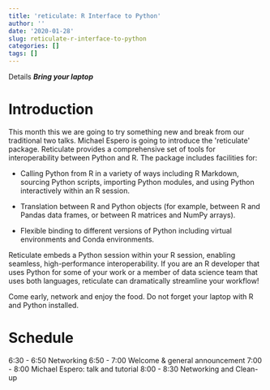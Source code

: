 ```yaml
---
title: 'reticulate: R Interface to Python'
author: ''
date: '2020-01-28'
slug: reticulate-r-interface-to-python
categories: []
tags: []
---
```


Details
***Bring your laptop***

# Introduction

This month this we are going to try something new and break from our traditional two talks. Michael Espero is going to introduce the 'reticulate' package. Reticulate provides a comprehensive set of tools for interoperability between Python and R. The package includes facilities for:

* Calling Python from R in a variety of ways including R Markdown, sourcing Python scripts, importing Python modules, and using Python interactively within an R session.

* Translation between R and Python objects (for example, between R and Pandas data frames, or between R matrices and NumPy arrays).

* Flexible binding to different versions of Python including virtual environments and Conda environments.

Reticulate embeds a Python session within your R session, enabling seamless, high-performance interoperability. If you are an R developer that uses Python for some of your work or a member of data science team that uses both languages, reticulate can dramatically streamline your workflow!

Come early, network and enjoy the food. Do not forget your laptop with R and Python installed.

# Schedule

6:30 - 6:50 Networking
6:50 - 7:00 Welcome & general announcement
7:00 - 8:00 Michael Espero: talk and tutorial
8:00 - 8:30 Networking and Clean-up